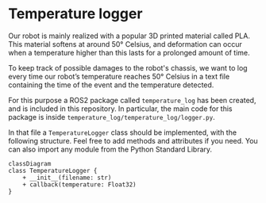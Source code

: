 # Temperature logger

Our robot is mainly realized with a popular 3D printed material called PLA. This material softens at around 50° Celsius, and deformation can occur when a temperature higher than this lasts for a prolonged amount of time. 

To keep track of possible damages to the robot's chassis, we want to log every time our robot’s temperature reaches 50° Celsius in a text file containing the time of the event and the temperature detected. 

For this purpose a ROS2 package called `temperature_log` has been created, and is included in this repository. In particular, the main code for this package is inside `temperature_log/temperature_log/logger.py`. 

In that file a `TemperatureLogger` class should be implemented, with the following structure. Feel free to add methods and attributes if you need. You can also import any module from the Python Standard Library.

```mermaid
classDiagram
class TemperatureLogger {
    + __init__(filename: str)
	+ callback(temperature: Float32)
}
```